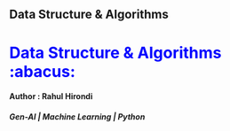 ## <centre>Data Structure & Algorithms </centre>

<h1 style ="color:blue">Data Structure & Algorithms :abacus:</h1>
<h4>Author : Rahul Hirondi</h4>
<h5>Gen-AI | Machine Learning | Python</h5>
